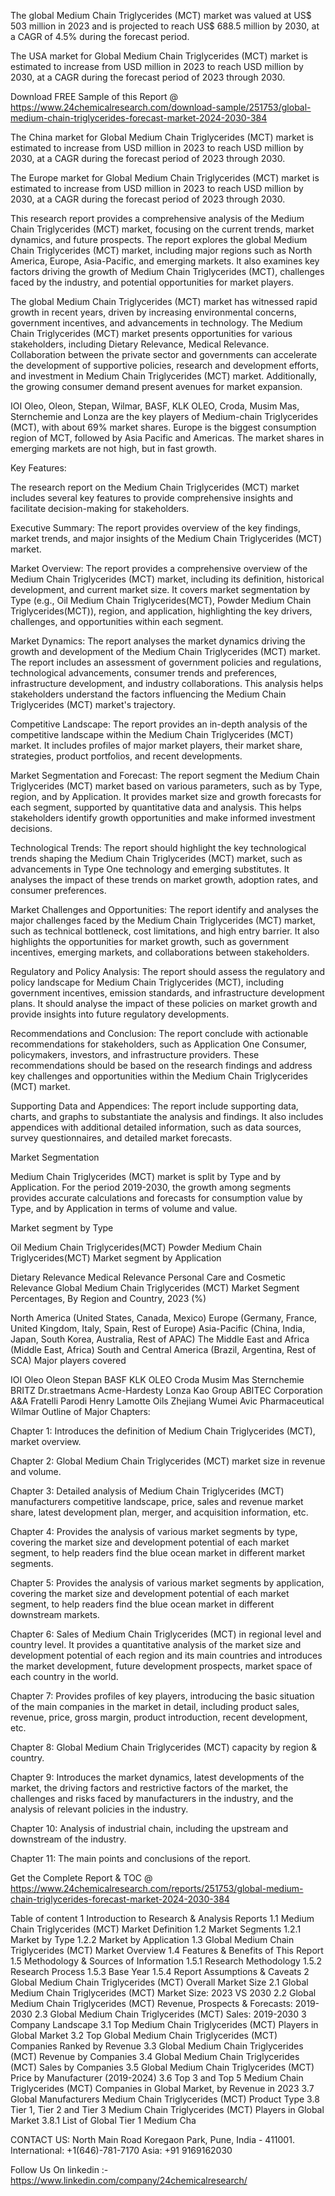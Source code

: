 The global Medium Chain Triglycerides (MCT) market was valued at US$ 503 million in 2023 and is projected to reach US$ 688.5 million by 2030, at a CAGR of 4.5% during the forecast period.

The USA market for Global Medium Chain Triglycerides (MCT) market is estimated to increase from USD million in 2023 to reach USD million by 2030, at a CAGR during the forecast period of 2023 through 2030.

Download FREE Sample of this Report @ https://www.24chemicalresearch.com/download-sample/251753/global-medium-chain-triglycerides-forecast-market-2024-2030-384

The China market for Global Medium Chain Triglycerides (MCT) market is estimated to increase from USD million in 2023 to reach USD million by 2030, at a CAGR during the forecast period of 2023 through 2030.

The Europe market for Global Medium Chain Triglycerides (MCT) market is estimated to increase from USD million in 2023 to reach USD million by 2030, at a CAGR during the forecast period of 2023 through 2030.

This research report provides a comprehensive analysis of the Medium Chain Triglycerides (MCT) market, focusing on the current trends, market dynamics, and future prospects. The report explores the global Medium Chain Triglycerides (MCT) market, including major regions such as North America, Europe, Asia-Pacific, and emerging markets. It also examines key factors driving the growth of Medium Chain Triglycerides (MCT), challenges faced by the industry, and potential opportunities for market players.

The global Medium Chain Triglycerides (MCT) market has witnessed rapid growth in recent years, driven by increasing environmental concerns, government incentives, and advancements in technology. The Medium Chain Triglycerides (MCT) market presents opportunities for various stakeholders, including Dietary Relevance, Medical Relevance. Collaboration between the private sector and governments can accelerate the development of supportive policies, research and development efforts, and investment in Medium Chain Triglycerides (MCT) market. Additionally, the growing consumer demand present avenues for market expansion.

IOI Oleo, Oleon, Stepan, Wilmar, BASF, KLK OLEO, Croda, Musim Mas, Sternchemie and Lonza are the key players of Medium-chain Triglycerides (MCT), with about 69% market shares. Europe is the biggest consumption region of MCT, followed by Asia Pacific and Americas. The market shares in emerging markets are not high, but in fast growth.

Key Features:

The research report on the Medium Chain Triglycerides (MCT) market includes several key features to provide comprehensive insights and facilitate decision-making for stakeholders.

Executive Summary: The report provides overview of the key findings, market trends, and major insights of the Medium Chain Triglycerides (MCT) market.

Market Overview: The report provides a comprehensive overview of the Medium Chain Triglycerides (MCT) market, including its definition, historical development, and current market size. It covers market segmentation by Type (e.g., Oil Medium Chain Triglycerides(MCT), Powder Medium Chain Triglycerides(MCT)), region, and application, highlighting the key drivers, challenges, and opportunities within each segment.

Market Dynamics: The report analyses the market dynamics driving the growth and development of the Medium Chain Triglycerides (MCT) market. The report includes an assessment of government policies and regulations, technological advancements, consumer trends and preferences, infrastructure development, and industry collaborations. This analysis helps stakeholders understand the factors influencing the Medium Chain Triglycerides (MCT) market's trajectory.

Competitive Landscape: The report provides an in-depth analysis of the competitive landscape within the Medium Chain Triglycerides (MCT) market. It includes profiles of major market players, their market share, strategies, product portfolios, and recent developments.

Market Segmentation and Forecast: The report segment the Medium Chain Triglycerides (MCT) market based on various parameters, such as by Type, region, and by Application. It provides market size and growth forecasts for each segment, supported by quantitative data and analysis. This helps stakeholders identify growth opportunities and make informed investment decisions.

Technological Trends: The report should highlight the key technological trends shaping the Medium Chain Triglycerides (MCT) market, such as advancements in Type One technology and emerging substitutes. It analyses the impact of these trends on market growth, adoption rates, and consumer preferences.

Market Challenges and Opportunities: The report identify and analyses the major challenges faced by the Medium Chain Triglycerides (MCT) market, such as technical bottleneck, cost limitations, and high entry barrier. It also highlights the opportunities for market growth, such as government incentives, emerging markets, and collaborations between stakeholders.

Regulatory and Policy Analysis: The report should assess the regulatory and policy landscape for Medium Chain Triglycerides (MCT), including government incentives, emission standards, and infrastructure development plans. It should analyse the impact of these policies on market growth and provide insights into future regulatory developments.

Recommendations and Conclusion: The report conclude with actionable recommendations for stakeholders, such as Application One Consumer, policymakers, investors, and infrastructure providers. These recommendations should be based on the research findings and address key challenges and opportunities within the Medium Chain Triglycerides (MCT) market.

Supporting Data and Appendices: The report include supporting data, charts, and graphs to substantiate the analysis and findings. It also includes appendices with additional detailed information, such as data sources, survey questionnaires, and detailed market forecasts.

Market Segmentation

Medium Chain Triglycerides (MCT) market is split by Type and by Application. For the period 2019-2030, the growth among segments provides accurate calculations and forecasts for consumption value by Type, and by Application in terms of volume and value.

Market segment by Type

Oil Medium Chain Triglycerides(MCT)
Powder Medium Chain Triglycerides(MCT)
Market segment by Application

Dietary Relevance
Medical Relevance
Personal Care and Cosmetic Relevance
Global Medium Chain Triglycerides (MCT) Market Segment Percentages, By Region and Country, 2023 (%)

North America (United States, Canada, Mexico)
Europe (Germany, France, United Kingdom, Italy, Spain, Rest of Europe)
Asia-Pacific (China, India, Japan, South Korea, Australia, Rest of APAC)
The Middle East and Africa (Middle East, Africa)
South and Central America (Brazil, Argentina, Rest of SCA)
Major players covered

IOI Oleo
Oleon
Stepan
BASF
KLK OLEO
Croda
Musim Mas
Sternchemie
BRITZ
Dr.straetmans
Acme-Hardesty
Lonza
Kao Group
ABITEC Corporation
A&A Fratelli Parodi
Henry Lamotte Oils
Zhejiang Wumei
Avic Pharmaceutical
Wilmar
Outline of Major Chapters:

Chapter 1: Introduces the definition of Medium Chain Triglycerides (MCT), market overview.

Chapter 2: Global Medium Chain Triglycerides (MCT) market size in revenue and volume.

Chapter 3: Detailed analysis of Medium Chain Triglycerides (MCT) manufacturers competitive landscape, price, sales and revenue market share, latest development plan, merger, and acquisition information, etc.

Chapter 4: Provides the analysis of various market segments by type, covering the market size and development potential of each market segment, to help readers find the blue ocean market in different market segments.

Chapter 5: Provides the analysis of various market segments by application, covering the market size and development potential of each market segment, to help readers find the blue ocean market in different downstream markets.

Chapter 6: Sales of Medium Chain Triglycerides (MCT) in regional level and country level. It provides a quantitative analysis of the market size and development potential of each region and its main countries and introduces the market development, future development prospects, market space of each country in the world.

Chapter 7: Provides profiles of key players, introducing the basic situation of the main companies in the market in detail, including product sales, revenue, price, gross margin, product introduction, recent development, etc.

Chapter 8: Global Medium Chain Triglycerides (MCT) capacity by region & country.

Chapter 9: Introduces the market dynamics, latest developments of the market, the driving factors and restrictive factors of the market, the challenges and risks faced by manufacturers in the industry, and the analysis of relevant policies in the industry.

Chapter 10: Analysis of industrial chain, including the upstream and downstream of the industry.

Chapter 11: The main points and conclusions of the report.

Get the Complete Report & TOC @ https://www.24chemicalresearch.com/reports/251753/global-medium-chain-triglycerides-forecast-market-2024-2030-384

Table of content
1 Introduction to Research & Analysis Reports
1.1 Medium Chain Triglycerides (MCT) Market Definition
1.2 Market Segments
1.2.1 Market by Type
1.2.2 Market by Application
1.3 Global Medium Chain Triglycerides (MCT) Market Overview
1.4 Features & Benefits of This Report
1.5 Methodology & Sources of Information
1.5.1 Research Methodology
1.5.2 Research Process
1.5.3 Base Year
1.5.4 Report Assumptions & Caveats
2 Global Medium Chain Triglycerides (MCT) Overall Market Size
2.1 Global Medium Chain Triglycerides (MCT) Market Size: 2023 VS 2030
2.2 Global Medium Chain Triglycerides (MCT) Revenue, Prospects & Forecasts: 2019-2030
2.3 Global Medium Chain Triglycerides (MCT) Sales: 2019-2030
3 Company Landscape
3.1 Top Medium Chain Triglycerides (MCT) Players in Global Market
3.2 Top Global Medium Chain Triglycerides (MCT) Companies Ranked by Revenue
3.3 Global Medium Chain Triglycerides (MCT) Revenue by Companies
3.4 Global Medium Chain Triglycerides (MCT) Sales by Companies
3.5 Global Medium Chain Triglycerides (MCT) Price by Manufacturer (2019-2024)
3.6 Top 3 and Top 5 Medium Chain Triglycerides (MCT) Companies in Global Market, by Revenue in 2023
3.7 Global Manufacturers Medium Chain Triglycerides (MCT) Product Type
3.8 Tier 1, Tier 2 and Tier 3 Medium Chain Triglycerides (MCT) Players in Global Market
3.8.1 List of Global Tier 1 Medium Cha

CONTACT US:
North Main Road Koregaon Park, Pune, India - 411001.
International: +1(646)-781-7170
Asia: +91 9169162030

Follow Us On linkedin :- https://www.linkedin.com/company/24chemicalresearch/
